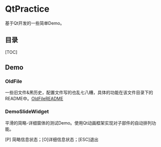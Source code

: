 # QtPractice

基于Qt开发的一些简单Demo。

## 目录

[TOC]



## Demo

### OldFile

一些旧文件&黑历史，配置文件写的也乱七八糟，具体的功能在该文件目录下的README中。[OldFileREADME](./OldFile/QT_practice-main/README.md)

### DemoSlideWidget

平滑的简略-详细窗体的测试Demo。使用Qt动画框架实现对子部件的自动排列功能。

[P] 简略信息状态；[O]详细信息状态；[ESC]退出

